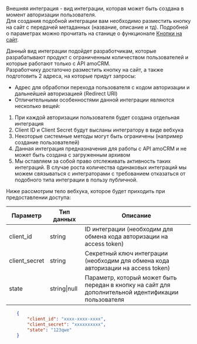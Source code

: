
<a name="common-info"></a>

Внешняя интеграция - вид интеграции, которая может быть создана в момент авторизации пользователя.<br>
Для создания подобной интеграции вам необходимо разместить кнопку на сайт с передачей метаданных (название, описание и тд). Подробней о параметрах можно прочитать на станице о функционале [Кнопки на сайт](https://amocrm.ru/developers/content/oauth/button).

Данный вид интеграции подойдет разработчикам, которые разрабатывают продукт с ограниченным количеством пользователей и которые работают только с API amoCRM.<br>Разработчику достаточно разместить кнопку на сайт, а также подготовить 2 адреса, на которые придут запросы:
- Адрес для обработки перехода пользователя с кодом авторизации и дальнейшей авторизацией (Redirect URI)
- Отличительными особенностями данной интеграции являются несколько вещей:

1.  При каждой авторизации пользователя будет создана отдельная интеграция
2.  Client ID и Client Secret будут высланы интегратору в виде вебхука
3.  Некоторые системные методы могут быть ограничены (например создание пользователей)
4.  Данная интеграция предназначения для работы с API amoCRM и не может быть создана с загруженным архивом
5.  Мы оставляем за собой право отслеживать активность таких интеграций. В случае роста количества одинаковых интеграций мы можем связываться с интеграторами с требованием отказаться от подобного типа интеграции в пользу публичной.

Ниже рассмотрим тело вебхука, которое будет приходить при предоставлении
доступа:

| Параметр       | Тип данных   | Описание |
|----------------|--------------|----------|
| client\_id     | string       | ID интеграции (необходим для обмена кода авторизации на access token) |
| client\_secret | string       | Секретный ключ интеграции (необходим для обмена кода авторизации на access token) |
| state          | string\|null | Параметр, который может быть передан в кнопку на сайт для дополнительной идентификации пользователя|

```json
    {
        "client_id": "xxxx-xxxx-xxxx",
        "client_secret": "xxxxxxxxxx",
        "state": "123qwe"
    } 
```


<!-- Generated at Fri, 05 Mar 2021 10:18:21 +0000. amoCRM Documentation Generator -->